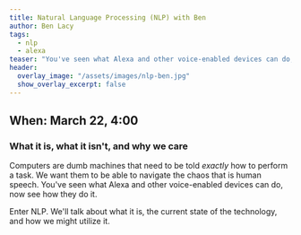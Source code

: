 ```yaml
---
title: Natural Language Processing (NLP) with Ben
author: Ben Lacy
tags:
  - nlp
  - alexa
teaser: "You've seen what Alexa and other voice-enabled devices can do, now see how they do it."
header:
  overlay_image: "/assets/images/nlp-ben.jpg"
  show_overlay_excerpt: false
---
```


## When: March 22, 4:00

### What it is, what it isn't, and why we care

Computers are dumb machines that need to be told *exactly* how to perform a task. We want them to be able to navigate the chaos that is human speech. You've seen what Alexa and other voice-enabled devices can do, now see how they do it.

Enter NLP. We'll talk about what it is, the current state of the technology, and how we might utilize it.